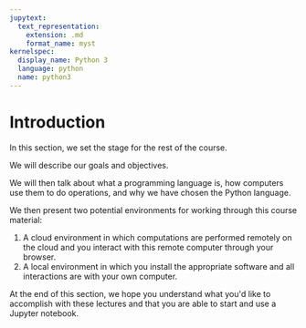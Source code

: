 ```yaml
---
jupytext:
  text_representation:
    extension: .md
    format_name: myst
kernelspec:
  display_name: Python 3
  language: python
  name: python3
---
```


# Introduction

In this section, we set the stage for the rest of the course.

We will describe our goals and objectives.

We will then talk about what a programming language is, how computers use them to do operations, and
why we have chosen the Python language.

We then present two potential environments for working through this course material:

1. A cloud environment in which computations are performed remotely on the cloud and you interact
   with this remote computer through your browser.
1. A local environment in which you install the appropriate software and all interactions are with
   your own computer.

At the end of this section, we hope you understand what you'd like to accomplish with these lectures
and that you are able to start and use a Jupyter notebook.


